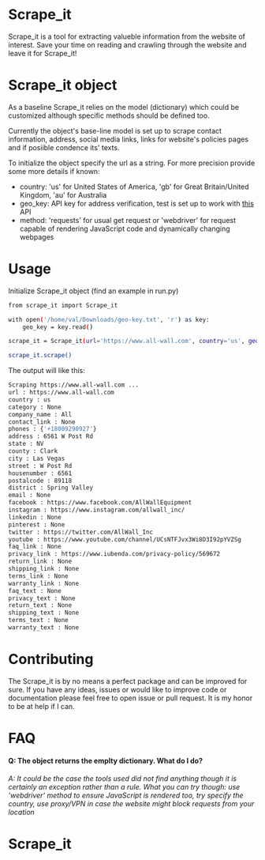 # Scrape_it

Scrape_it is a tool for extracting valueble information from the website of interest. Save your time on reading and crawling through the website and leave it for Scrape_it!

# Scrape_it object

As a baseline Scrape_it relies on the model (dictionary) which could be customized although specific methods should be defined too.

Currently the object's base-line model is set up to scrape contact information, address, social media links, links for website's policies pages and if posiible condence its' texts.

To initialize the object specify the url as a string. For more precision provide some more details if known:

- country: 'us' for United States of America, 'gb' for Great Britain/United Kingdom, 'au' for Australia
- geo_key: API key for address verification, test is set up to work with [this](https://developer.here.com) API
- method: 'requests' for usual get request or 'webdriver' for request capable of rendering JavaScript code and dynamically changing webpages

# Usage

Initialize Scrape_it object (find an example in run.py)

```sh
from scrape_it import Scrape_it

with open('/home/val/Downloads/geo-key.txt', 'r') as key:
    geo_key = key.read()

scrape_it = Scrape_it(url='https://www.all-wall.com', country='us', geo_key=geo_key, method='webdriver')

scrape_it.scrape()
```

The output will like this:

```sh
Scraping https://www.all-wall.com ...
url : https://www.all-wall.com
country : us
category : None
company_name : All
contact_link : None
phones : {'+18009290927'}
address : 6561 W Post Rd
state : NV
county : Clark
city : Las Vegas
street : W Post Rd
housenumber : 6561
postalcode : 89118
district : Spring Valley
email : None
facebook : https://www.facebook.com/AllWallEquipment
instagram : https://www.instagram.com/allwall_inc/
linkedin : None
pinterest : None
twitter : https://twitter.com/AllWall_Inc
youtube : https://www.youtube.com/channel/UCsNTFJvx3Wi8D3I92pYVZSg
faq_link : None
privacy_link : https://www.iubenda.com/privacy-policy/569672
return_link : None
shipping_link : None
terms_link : None
warranty_link : None
faq_text : None
privacy_text : None
return_text : None
shipping_text : None
terms_text : None
warranty_text : None

```

# Contributing
The Scrape_it is by no means a perfect package and can be improved for sure. If you have any ideas, issues or would like to improve code or documentation please feel free to open issue or pull request. It is my honor to be at help if I can.

# FAQ

#### Q: The object returns the emplty dictionary. What do I do?
###### A: It could be the case the tools used did not find anything though it is certainly an exception rather than a rule. What you can try though: use 'webdriver' method to ensure JavaScript is rendered too, try specify the country, use proxy/VPN in case the website might block requests from your location
# Scrape_it
